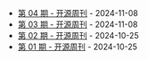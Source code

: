 * [第 04 期 - 开源周刊](https://weekly.herotops.xyz/posts/04-开源周刊) - 2024-11-08
* [第 03 期 - 开源周刊](https://weekly.herotops.xyz/posts/03-开源周刊) - 2024-11-08
* [第 02 期 - 开源周刊](https://weekly.herotops.xyz/posts/02-开源周刊) - 2024-10-25
* [第 01 期 - 开源周刊](https://weekly.herotops.xyz/posts/01-开源周刊) - 2024-10-25
